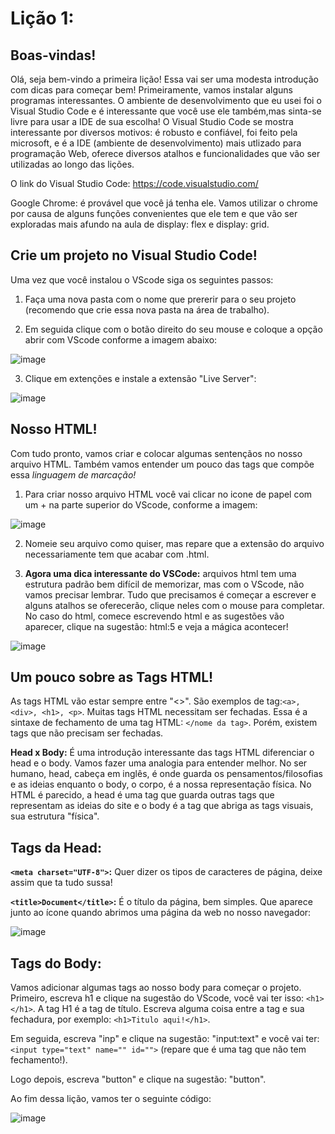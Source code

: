 # Lição 1:

## Boas-vindas!

  Olá, seja bem-vindo a primeira lição! Essa vai ser uma modesta introdução com dicas para começar bem!
  Primeiramente, vamos instalar alguns programas interessantes. O ambiente de desenvolvimento que eu usei foi o Visual Studio Code e é interessante que você use ele também,mas sinta-se livre para usar a IDE de sua escolha! O Visual Studio Code se mostra interessante por diversos motivos: é robusto e confiável, foi feito pela microsoft, e é a IDE (ambiente de desenvolvimento) mais utlizado para programação Web, oferece diversos atalhos e funcionalidades que vão ser utilizadas ao longo das lições.

  O link do Visual Studio Code:
  https://code.visualstudio.com/

  Google Chrome: é provável que você já tenha ele. Vamos utilizar o chrome por causa de alguns funções convenientes que ele tem e que vão ser exploradas mais afundo na aula de display: flex e display: grid.

## Crie um projeto no Visual Studio Code!

  Uma vez que você instalou o VScode siga os seguintes passos:
  1) Faça uma nova pasta com o nome que prererir para o seu projeto (recomendo que crie essa nova pasta na área de trabalho).

  2) Em seguida clique com o botão direito do seu mouse e coloque a opção abrir com VScode conforme a imagem abaixo:

  ![image](https://user-images.githubusercontent.com/39773960/218003188-84f525d9-d2b4-42a0-9aff-204165c1e29b.png)

  3) Clique em extenções e instale a extensão "Live Server":

  ![image](https://user-images.githubusercontent.com/39773960/218003414-d43f41f1-6e98-4bd7-bac8-3b5323efa95b.png)

## Nosso HTML!
  Com tudo pronto, vamos criar e colocar algumas sentençãos no nosso arquivo HTML. Também vamos entender um pouco das tags que compõe essa _linguagem de marcação!_
  
  1) Para criar nosso arquivo HTML você vai clicar no icone de papel com um + na parte superior do VScode, conforme a imagem:

  ![image](https://user-images.githubusercontent.com/39773960/218003592-98f4db33-3bc7-49de-8492-6debf8fea169.png)

  2) Nomeie seu arquivo como quiser, mas repare que a extensão do arquivo necessariamente tem que acabar com .html.

  3) **Agora uma dica interessante do VSCode:** arquivos html tem uma estrutura padrão bem difícil de memorizar, mas com o VScode, não vamos precisar lembrar. Tudo que precisamos é começar a escrever e alguns atalhos se oferecerão, clique neles com o mouse para completar. No caso do html, comece escrevendo html e as sugestões vão aparecer, clique na sugestão: html:5 e veja a mágica acontecer!

  ![image](https://user-images.githubusercontent.com/39773960/218004210-dc8353ac-100e-4343-8cec-a594215fe721.png)

## Um pouco sobre as Tags HTML!

  As tags HTML vão estar sempre entre "<>". São exemplos de tag:`<a>, <div>, <h1>, <p>`. Muitas tags HTML necessitam ser fechadas. Essa é a sintaxe de fechamento de uma tag HTML: `</nome da tag>`. Porém, existem tags que não precisam ser fechadas.

  **Head x Body:** É uma introdução interessante das tags HTML diferenciar o head e o body. Vamos fazer uma analogia para entender melhor. No ser humano, head, cabeça em inglês, é onde guarda os pensamentos/filosofias e as ideias enquanto o body, o corpo, é a nossa representação física. No HTML é parecido, a head é uma tag que guarda outras tags que representam as ideias do site e o body é a tag que abriga as tags visuais, sua estrutura "física".

## Tags da Head:
  **`<meta charset="UTF-8">`:** Quer dizer os tipos de caracteres de página, deixe assim que ta tudo sussa!
  
  **`<title>Document</title>`:** É o título da página, bem simples. Que aparece junto ao ícone quando abrimos uma página da web no nosso navegador:

  ![image](https://user-images.githubusercontent.com/39773960/218005776-a4260886-ebdd-44d2-a1d5-91fba87c5b77.png)

## Tags do Body:

  Vamos adicionar algumas tags ao nosso body para começar o projeto. Primeiro, escreva h1 e clique na sugestão do VScode, você vai ter isso: `<h1></h1>`. A tag H1 é a tag de título. Escreva alguma coisa entre a tag e sua fechadura, por exemplo: `<h1>Titulo aqui!</h1>`.
  
  Em seguida, escreva "inp" e clique na sugestão: "input:text" e você vai ter: `<input type="text" name="" id="">` (repare que é uma tag que não tem fechamento!).
  
  Logo depois, escreva "button" e clique na sugestão: "button".
  
  Ao fim dessa lição, vamos ter o seguinte código:
  
  ![image](https://user-images.githubusercontent.com/39773960/218006525-9c723cec-3e41-467e-8c18-f8956d8e3db8.png)

